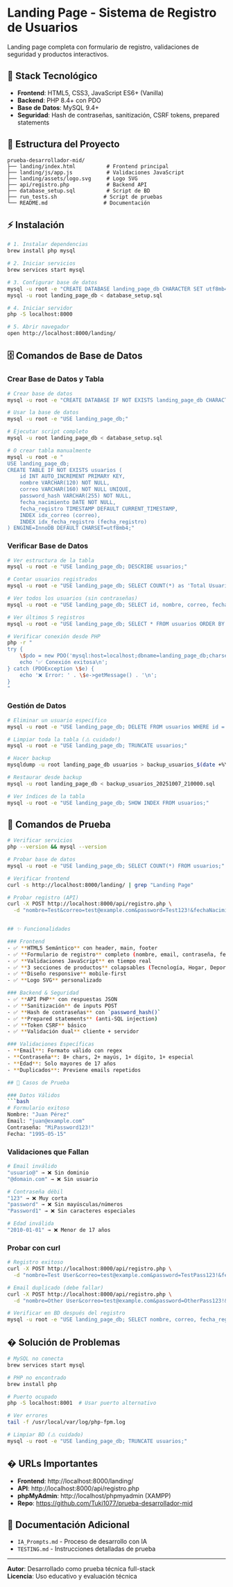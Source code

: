 # Landing Page - Sistema de Registro de Usuarios

Landing page completa con formulario de registro, validaciones de seguridad y productos interactivos.

## 🚀 Stack Tecnológico

- **Frontend**: HTML5, CSS3, JavaScript ES6+ (Vanilla)
- **Backend**: PHP 8.4+ con PDO 
- **Base de Datos**: MySQL 9.4+
- **Seguridad**: Hash de contraseñas, sanitización, CSRF tokens, prepared statements

## 📁 Estructura del Proyecto

```
prueba-desarrollador-mid/
├── landing/index.html          # Frontend principal
├── landing/js/app.js           # Validaciones JavaScript  
├── landing/assets/logo.svg     # Logo SVG
├── api/registro.php            # Backend API
├── database_setup.sql          # Script de BD
├── run_tests.sh               # Script de pruebas
└── README.md                  # Documentación
```

## ⚡ Instalación

```bash
# 1. Instalar dependencias
brew install php mysql

# 2. Iniciar servicios  
brew services start mysql

# 3. Configurar base de datos
mysql -u root -e "CREATE DATABASE landing_page_db CHARACTER SET utf8mb4;"
mysql -u root landing_page_db < database_setup.sql

# 4. Iniciar servidor
php -S localhost:8000

# 5. Abrir navegador
open http://localhost:8000/landing/
```

## 🗄️ Comandos de Base de Datos

### Crear Base de Datos y Tabla
```bash
# Crear base de datos
mysql -u root -e "CREATE DATABASE IF NOT EXISTS landing_page_db CHARACTER SET utf8mb4 COLLATE utf8mb4_unicode_ci;"

# Usar la base de datos
mysql -u root -e "USE landing_page_db;"

# Ejecutar script completo
mysql -u root landing_page_db < database_setup.sql

# O crear tabla manualmente
mysql -u root -e "
USE landing_page_db;
CREATE TABLE IF NOT EXISTS usuarios (
    id INT AUTO_INCREMENT PRIMARY KEY,
    nombre VARCHAR(120) NOT NULL,
    correo VARCHAR(160) NOT NULL UNIQUE,
    password_hash VARCHAR(255) NOT NULL,
    fecha_nacimiento DATE NOT NULL,
    fecha_registro TIMESTAMP DEFAULT CURRENT_TIMESTAMP,
    INDEX idx_correo (correo),
    INDEX idx_fecha_registro (fecha_registro)
) ENGINE=InnoDB DEFAULT CHARSET=utf8mb4;"
```

### Verificar Base de Datos
```bash
# Ver estructura de la tabla
mysql -u root -e "USE landing_page_db; DESCRIBE usuarios;"

# Contar usuarios registrados
mysql -u root -e "USE landing_page_db; SELECT COUNT(*) as 'Total Usuarios' FROM usuarios;"

# Ver todos los usuarios (sin contraseñas)
mysql -u root -e "USE landing_page_db; SELECT id, nombre, correo, fecha_nacimiento, fecha_registro FROM usuarios;"

# Ver últimos 5 registros
mysql -u root -e "USE landing_page_db; SELECT * FROM usuarios ORDER BY fecha_registro DESC LIMIT 5;"

# Verificar conexión desde PHP
php -r "
try {
    \$pdo = new PDO('mysql:host=localhost;dbname=landing_page_db;charset=utf8mb4', 'root', '');
    echo '✅ Conexión exitosa\n';
} catch (PDOException \$e) {
    echo '❌ Error: ' . \$e->getMessage() . '\n';
}
"
```

### Gestión de Datos
```bash
# Eliminar un usuario específico
mysql -u root -e "USE landing_page_db; DELETE FROM usuarios WHERE id = 1;"

# Limpiar toda la tabla (⚠️ cuidado!)
mysql -u root -e "USE landing_page_db; TRUNCATE usuarios;"

# Hacer backup
mysqldump -u root landing_page_db usuarios > backup_usuarios_$(date +%Y%m%d_%H%M%S).sql

# Restaurar desde backup
mysql -u root landing_page_db < backup_usuarios_20251007_210000.sql

# Ver índices de la tabla
mysql -u root -e "USE landing_page_db; SHOW INDEX FROM usuarios;"
```

## 🧪 Comandos de Prueba

```bash
# Verificar servicios
php --version && mysql --version

# Probar base de datos  
mysql -u root -e "USE landing_page_db; SELECT COUNT(*) FROM usuarios;"

# Verificar frontend
curl -s http://localhost:8000/landing/ | grep "Landing Page"

# Probar registro (API)
curl -X POST http://localhost:8000/api/registro.php \
  -d "nombre=Test&correo=test@example.com&password=Test123!&fechaNacimiento=1990-01-01&token=abc123"


## ✨ Funcionalidades

### Frontend
- ✅ **HTML5 Semántico** con header, main, footer
- ✅ **Formulario de registro** completo (nombre, email, contraseña, fecha)  
- ✅ **Validaciones JavaScript** en tiempo real
- ✅ **3 secciones de productos** colapsables (Tecnología, Hogar, Deportes)
- ✅ **Diseño responsive** mobile-first
- ✅ **Logo SVG** personalizado

### Backend & Seguridad
- ✅ **API PHP** con respuestas JSON
- ✅ **Sanitización** de inputs POST
- ✅ **Hash de contraseñas** con `password_hash()`
- ✅ **Prepared statements** (anti-SQL injection)
- ✅ **Token CSRF** básico
- ✅ **Validación dual** cliente + servidor

### Validaciones Específicas
- **Email**: Formato válido con regex
- **Contraseña**: 8+ chars, 2+ mayús, 1+ dígito, 1+ especial  
- **Edad**: Solo mayores de 17 años
- **Duplicados**: Previene emails repetidos

## 🎯 Casos de Prueba

### Datos Válidos
```bash
# Formulario exitoso
Nombre: "Juan Pérez"
Email: "juan@example.com" 
Contraseña: "MiPassword123!"
Fecha: "1995-05-15"
```

### Validaciones que Fallan
```bash
# Email inválido
"usuario@" → ❌ Sin dominio
"@domain.com" → ❌ Sin usuario

# Contraseña débil  
"123" → ❌ Muy corta
"password" → ❌ Sin mayúsculas/números
"Password1" → ❌ Sin caracteres especiales

# Edad inválida
"2010-01-01" → ❌ Menor de 17 años
```

### Probar con curl
```bash
# Registro exitoso
curl -X POST http://localhost:8000/api/registro.php \
  -d "nombre=Test User&correo=test@example.com&password=TestPass123!&fechaNacimiento=1990-01-01&token=abc123"

# Email duplicado (debe fallar)
curl -X POST http://localhost:8000/api/registro.php \
  -d "nombre=Other User&correo=test@example.com&password=OtherPass123!&fechaNacimiento=1985-01-01&token=def456"

# Verificar en BD después del registro
mysql -u root -e "USE landing_page_db; SELECT nombre, correo, fecha_registro FROM usuarios ORDER BY fecha_registro DESC LIMIT 3;"
```

## � Solución de Problemas

```bash
# MySQL no conecta
brew services start mysql

# PHP no encontrado  
brew install php

# Puerto ocupado
php -S localhost:8001  # Usar puerto alternativo

# Ver errores
tail -f /usr/local/var/log/php-fpm.log

# Limpiar BD (⚠️ cuidado)
mysql -u root -e "USE landing_page_db; TRUNCATE usuarios;"
```

## � URLs Importantes

- **Frontend**: http://localhost:8000/landing/
- **API**: http://localhost:8000/api/registro.php  
- **phpMyAdmin**: http://localhost/phpmyadmin (XAMPP)
- **Repo**: https://github.com/Tuki1077/prueba-desarrollador-mid

## 📝 Documentación Adicional

- `IA_Prompts.md` - Proceso de desarrollo con IA
- `TESTING.md` - Instrucciones detalladas de prueba

---
**Autor**: Desarrollado como prueba técnica full-stack  
**Licencia**: Uso educativo y evaluación técnica